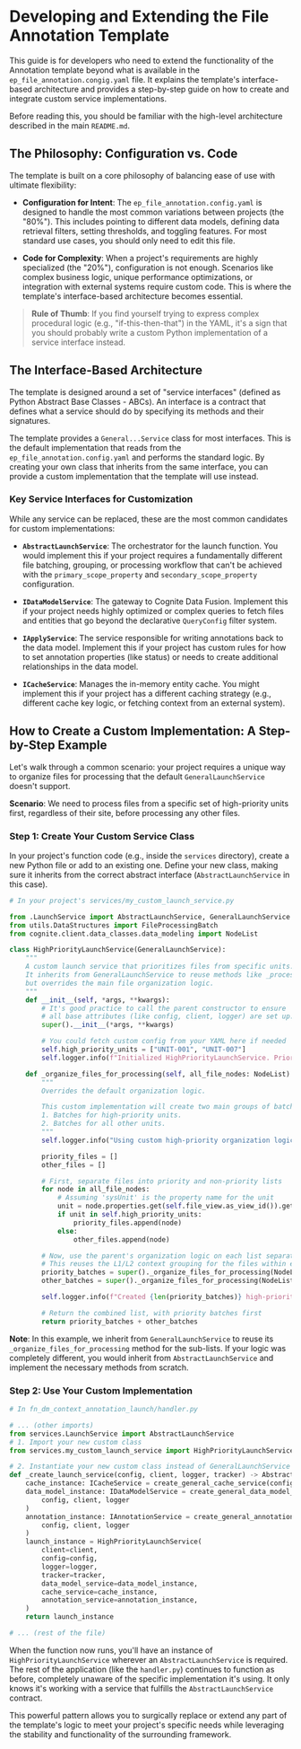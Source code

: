 # Developing and Extending the File Annotation Template

This guide is for developers who need to extend the functionality of the Annotation template beyond what is available in the `ep_file_annotation.congig.yaml` file. It explains the template's interface-based architecture and provides a step-by-step guide on how to create and integrate custom service implementations.

Before reading this, you should be familiar with the high-level architecture described in the main `README.md`.

## The Philosophy: Configuration vs. Code

The template is built on a core philosophy of balancing ease of use with ultimate flexibility:

- **Configuration for Intent**: The `ep_file_annotation.config.yaml` is designed to handle the most common variations between projects (the "80%"). This includes pointing to different data models, defining data retrieval filters, setting thresholds, and toggling features. For most standard use cases, you should only need to edit this file.

- **Code for Complexity**: When a project's requirements are highly specialized (the "20%"), configuration is not enough. Scenarios like complex business logic, unique performance optimizations, or integration with external systems require custom code. This is where the template's interface-based architecture becomes essential.

> **Rule of Thumb**: If you find yourself trying to express complex procedural logic (e.g., "if-this-then-that") in the YAML, it's a sign that you should probably write a custom Python implementation of a service interface instead.

## The Interface-Based Architecture

The template is designed around a set of "service interfaces" (defined as Python Abstract Base Classes - ABCs). An interface is a contract that defines what a service should do by specifying its methods and their signatures.

The template provides a `General...Service` class for most interfaces. This is the default implementation that reads from the `ep_file_annotation.config.yaml` and performs the standard logic. By creating your own class that inherits from the same interface, you can provide a custom implementation that the template will use instead.

### Key Service Interfaces for Customization

While any service can be replaced, these are the most common candidates for custom implementations:

- **`AbstractLaunchService`**: The orchestrator for the launch function. You would implement this if your project requires a fundamentally different file batching, grouping, or processing workflow that can't be achieved with the `primary_scope_property` and `secondary_scope_property` configuration.

- **`IDataModelService`**: The gateway to Cognite Data Fusion. Implement this if your project needs highly optimized or complex queries to fetch files and entities that go beyond the declarative `QueryConfig` filter system.

- **`IApplyService`**: The service responsible for writing annotations back to the data model. Implement this if your project has custom rules for how to set annotation properties (like status) or needs to create additional relationships in the data model.

- **`ICacheService`**: Manages the in-memory entity cache. You might implement this if your project has a different caching strategy (e.g., different cache key logic, or fetching context from an external system).

## How to Create a Custom Implementation: A Step-by-Step Example

Let's walk through a common scenario: your project requires a unique way to organize files for processing that the default `GeneralLaunchService` doesn't support.

**Scenario**: We need to process files from a specific set of high-priority units first, regardless of their site, before processing any other files.

### Step 1: Create Your Custom Service Class

In your project's function code (e.g., inside the `services` directory), create a new Python file or add to an existing one. Define your new class, making sure it inherits from the correct abstract interface (`AbstractLaunchService` in this case).

```python
# In your project's services/my_custom_launch_service.py

from .LaunchService import AbstractLaunchService, GeneralLaunchService
from utils.DataStructures import FileProcessingBatch
from cognite.client.data_classes.data_modeling import NodeList

class HighPriorityLaunchService(GeneralLaunchService):
    """
    A custom launch service that prioritizes files from specific units.
    It inherits from GeneralLaunchService to reuse methods like _process_batch
    but overrides the main file organization logic.
    """
    def __init__(self, *args, **kwargs):
        # It's good practice to call the parent constructor to ensure
        # all base attributes (like config, client, logger) are set up.
        super().__init__(*args, **kwargs)

        # You could fetch custom config from your YAML here if needed
        self.high_priority_units = ["UNIT-001", "UNIT-007"]
        self.logger.info(f"Initialized HighPriorityLaunchService. Prioritizing units: {self.high_priority_units}")

    def _organize_files_for_processing(self, all_file_nodes: NodeList) -> list[FileProcessingBatch]:
        """
        Overrides the default organization logic.

        This custom implementation will create two main groups of batches:
        1. Batches for high-priority units.
        2. Batches for all other units.
        """
        self.logger.info("Using custom high-priority organization logic.")

        priority_files = []
        other_files = []

        # First, separate files into priority and non-priority lists
        for node in all_file_nodes:
            # Assuming 'sysUnit' is the property name for the unit
            unit = node.properties.get(self.file_view.as_view_id()).get("sysUnit")
            if unit in self.high_priority_units:
                priority_files.append(node)
            else:
                other_files.append(node)

        # Now, use the parent's organization logic on each list separately
        # This reuses the L1/L2 context grouping for the files within each priority group
        priority_batches = super()._organize_files_for_processing(NodeList(priority_files))
        other_batches = super()._organize_files_for_processing(NodeList(other_files))

        self.logger.info(f"Created {len(priority_batches)} high-priority batches and {len(other_batches)} standard batches.")

        # Return the combined list, with priority batches first
        return priority_batches + other_batches
```

**Note**: In this example, we inherit from `GeneralLaunchService` to reuse its `_organize_files_for_processing` method for the sub-lists. If your logic was completely different, you would inherit from `AbstractLaunchService` and implement the necessary methods from scratch.

### Step 2: Use Your Custom Implementation

```python
# In fn_dm_context_annotation_launch/handler.py

# ... (other imports)
from services.LaunchService import AbstractLaunchService
# 1. Import your new custom class
from services.my_custom_launch_service import HighPriorityLaunchService

# 2. Instantiate your new custom class instead of GeneralLaunchService
def _create_launch_service(config, client, logger, tracker) -> AbstractLaunchService:
    cache_instance: ICacheService = create_general_cache_service(config, client, logger)
    data_model_instance: IDataModelService = create_general_data_model_service(
        config, client, logger
    )
    annotation_instance: IAnnotationService = create_general_annotation_service(
        config, client, logger
    )
    launch_instance = HighPriorityLaunchService(
        client=client,
        config=config,
        logger=logger,
        tracker=tracker,
        data_model_service=data_model_instance,
        cache_service=cache_instance,
        annotation_service=annotation_instance,
    )
    return launch_instance

# ... (rest of the file)
```

When the function now runs, you'll have an instance of `HighPriorityLaunchService` wherever an `AbstractLaunchService` is required. The rest of the application (like the `handler.py`) continues to function as before, completely unaware of the specific implementation it's using. It only knows it's working with a service that fulfills the `AbstractLaunchService` contract.

This powerful pattern allows you to surgically replace or extend any part of the template's logic to meet your project's specific needs while leveraging the stability and functionality of the surrounding framework.
